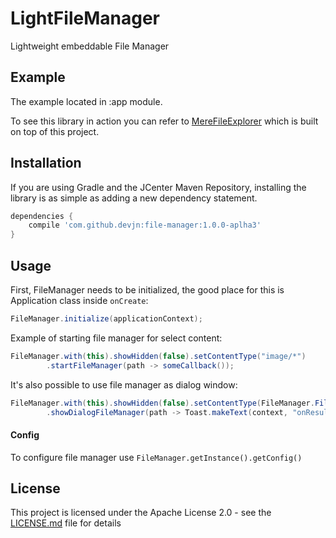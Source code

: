 # LightFileManager
Lightweight embeddable File Manager

## Example
The example located in :app module.

To see this library in action you can refer to [MereFileExplorer](https://github.com/devjn/MereFileExplorer) which is built on top of this project.

## Installation

If you are using Gradle and the JCenter Maven Repository, installing the library is as simple as
adding a new dependency statement.

```gradle
dependencies {
    compile 'com.github.devjn:file-manager:1.0.0-aplha3'
}
```
## Usage

First, FileManager needs to be initialized, the good place for this is Application class inside `onCreate`:

```java
FileManager.initialize(applicationContext);
```

Example of starting file manager for select content:

```java
FileManager.with(this).showHidden(false).setContentType("image/*")
        .startFileManager(path -> someCallback());
```
It's also possible to use file manager as dialog window:

```java
FileManager.with(this).showHidden(false).setContentType(FileManager.Filter.IMAGE)
        .showDialogFileManager(path -> Toast.makeText(context, "onResult: " + path, Toast.LENGTH_SHORT).show());
```

#### Config

To configure file manager use `FileManager.getInstance().getConfig()`


## License

This project is licensed under the Apache License 2.0 - see the [LICENSE.md](LICENSE.md) file for details
